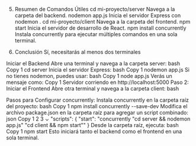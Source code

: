 5. Resumen de Comandos Útiles
cd mi-proyecto/server
Navega a la carpeta del backend.
nodemon app.js
Inicia el servidor Express con
nodemon
.
cd mi-proyecto/client
Navega a la carpeta del frontend.
npm start
Inicia el servidor de desarrollo de React.
npm install concurrently
Instala concurrently
para ejecutar múltiples comandos en una sola terminal.

6. Conclusión
Sí, necesitarás al menos dos terminales


Iniciar el Backend
Abre una terminal y navega a la carpeta server:
bash
Copy
1
cd server
Inicia el servidor Express:
bash
Copy
1 nodemon app.js
Si no tienes nodemon, puedes usar:
bash
Copy
1
node app.js
Verás un mensaje como:
Copy
1 Servidor corriendo en http://localhost:5000
Paso 2: Iniciar el Frontend
Abre otra terminal y navega a la carpeta client:
bash


Pasos para Configurar concurrently:
Instala concurrently en la carpeta raíz del proyecto:
bash
Copy
1
npm install concurrently --save-dev
Modifica el archivo package.json en la carpeta raíz para agregar un script combinado:
json
Copy
1
2
3
⌄
"scripts": {
  "start": "concurrently \"cd server && nodemon app.js\" \"cd client && npm start\""
}
Desde la carpeta raíz, ejecuta:
bash
Copy
1
npm start
Esto iniciará tanto el backend como el frontend en una sola terminal.
